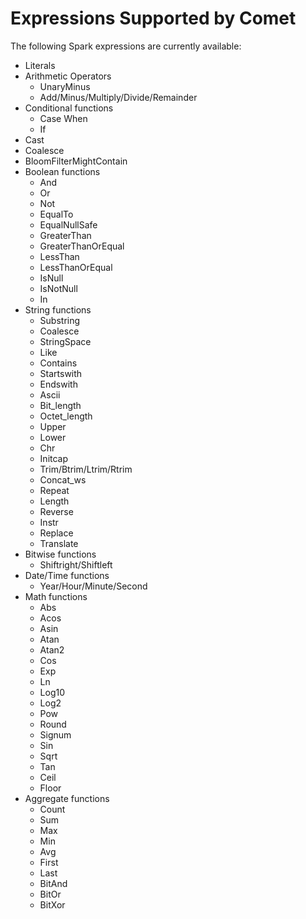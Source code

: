 <!--
Licensed to the Apache Software Foundation (ASF) under one
or more contributor license agreements.  See the NOTICE file
distributed with this work for additional information
regarding copyright ownership.  The ASF licenses this file
to you under the Apache License, Version 2.0 (the
"License"); you may not use this file except in compliance
with the License.  You may obtain a copy of the License at

  http://www.apache.org/licenses/LICENSE-2.0

Unless required by applicable law or agreed to in writing,
software distributed under the License is distributed on an
"AS IS" BASIS, WITHOUT WARRANTIES OR CONDITIONS OF ANY
KIND, either express or implied.  See the License for the
specific language governing permissions and limitations
under the License.
-->

# Expressions Supported by Comet

The following Spark expressions are currently available:

+ Literals
+ Arithmetic Operators
    + UnaryMinus
    + Add/Minus/Multiply/Divide/Remainder
+ Conditional functions
    + Case When
    + If
+ Cast
+ Coalesce
+ BloomFilterMightContain
+ Boolean functions
    + And
    + Or
    + Not
    + EqualTo
    + EqualNullSafe
    + GreaterThan
    + GreaterThanOrEqual
    + LessThan
    + LessThanOrEqual
    + IsNull
    + IsNotNull
    + In
+ String functions
    + Substring
    + Coalesce
    + StringSpace
    + Like
    + Contains
    + Startswith
    + Endswith
    + Ascii
    + Bit_length
    + Octet_length
    + Upper
    + Lower
    + Chr
    + Initcap
    + Trim/Btrim/Ltrim/Rtrim
    + Concat_ws
    + Repeat
    + Length
    + Reverse
    + Instr
    + Replace
    + Translate
+ Bitwise functions
    + Shiftright/Shiftleft
+ Date/Time functions
    + Year/Hour/Minute/Second
+ Math functions
    + Abs
    + Acos
    + Asin
    + Atan
    + Atan2
    + Cos
    + Exp
    + Ln
    + Log10
    + Log2
    + Pow
    + Round
    + Signum
    + Sin
    + Sqrt
    + Tan
    + Ceil
    + Floor
+ Aggregate functions
    + Count
    + Sum
    + Max
    + Min
    + Avg
    + First
    + Last
    + BitAnd
    + BitOr
    + BitXor
